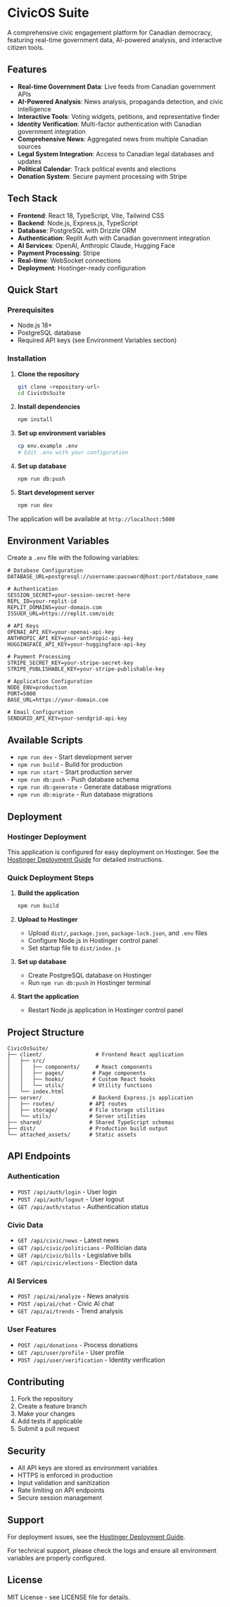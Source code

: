 # CivicOS Suite

A comprehensive civic engagement platform for Canadian democracy, featuring real-time government data, AI-powered analysis, and interactive citizen tools.

## Features

- **Real-time Government Data**: Live feeds from Canadian government APIs
- **AI-Powered Analysis**: News analysis, propaganda detection, and civic intelligence
- **Interactive Tools**: Voting widgets, petitions, and representative finder
- **Identity Verification**: Multi-factor authentication with Canadian government integration
- **Comprehensive News**: Aggregated news from multiple Canadian sources
- **Legal System Integration**: Access to Canadian legal databases and updates
- **Political Calendar**: Track political events and elections
- **Donation System**: Secure payment processing with Stripe

## Tech Stack

- **Frontend**: React 18, TypeScript, Vite, Tailwind CSS
- **Backend**: Node.js, Express.js, TypeScript
- **Database**: PostgreSQL with Drizzle ORM
- **Authentication**: Replit Auth with Canadian government integration
- **AI Services**: OpenAI, Anthropic Claude, Hugging Face
- **Payment Processing**: Stripe
- **Real-time**: WebSocket connections
- **Deployment**: Hostinger-ready configuration

## Quick Start

### Prerequisites

- Node.js 18+ 
- PostgreSQL database
- Required API keys (see Environment Variables section)

### Installation

1. **Clone the repository**
   ```bash
   git clone <repository-url>
   cd CivicOsSuite
   ```

2. **Install dependencies**
   ```bash
   npm install
   ```

3. **Set up environment variables**
   ```bash
   cp env.example .env
   # Edit .env with your configuration
   ```

4. **Set up database**
   ```bash
   npm run db:push
   ```

5. **Start development server**
   ```bash
   npm run dev
   ```

The application will be available at `http://localhost:5000`

## Environment Variables

Create a `.env` file with the following variables:

```env
# Database Configuration
DATABASE_URL=postgresql://username:password@host:port/database_name

# Authentication
SESSION_SECRET=your-session-secret-here
REPL_ID=your-replit-id
REPLIT_DOMAINS=your-domain.com
ISSUER_URL=https://replit.com/oidc

# API Keys
OPENAI_API_KEY=your-openai-api-key
ANTHROPIC_API_KEY=your-anthropic-api-key
HUGGINGFACE_API_KEY=your-huggingface-api-key

# Payment Processing
STRIPE_SECRET_KEY=your-stripe-secret-key
STRIPE_PUBLISHABLE_KEY=your-stripe-publishable-key

# Application Configuration
NODE_ENV=production
PORT=5000
BASE_URL=https://your-domain.com

# Email Configuration
SENDGRID_API_KEY=your-sendgrid-api-key
```

## Available Scripts

- `npm run dev` - Start development server
- `npm run build` - Build for production
- `npm run start` - Start production server
- `npm run db:push` - Push database schema
- `npm run db:generate` - Generate database migrations
- `npm run db:migrate` - Run database migrations

## Deployment

### Hostinger Deployment

This application is configured for easy deployment on Hostinger. See the [Hostinger Deployment Guide](hostinger-deployment.md) for detailed instructions.

### Quick Deployment Steps

1. **Build the application**
   ```bash
   npm run build
   ```

2. **Upload to Hostinger**
   - Upload `dist/`, `package.json`, `package-lock.json`, and `.env` files
   - Configure Node.js in Hostinger control panel
   - Set startup file to `dist/index.js`

3. **Set up database**
   - Create PostgreSQL database on Hostinger
   - Run `npm run db:push` in Hostinger terminal

4. **Start the application**
   - Restart Node.js application in Hostinger control panel

## Project Structure

```
CivicOsSuite/
├── client/                 # Frontend React application
│   ├── src/
│   │   ├── components/     # React components
│   │   ├── pages/         # Page components
│   │   ├── hooks/         # Custom React hooks
│   │   └── utils/         # Utility functions
│   └── index.html
├── server/                # Backend Express.js application
│   ├── routes/           # API routes
│   ├── storage/          # File storage utilities
│   └── utils/            # Server utilities
├── shared/               # Shared TypeScript schemas
├── dist/                 # Production build output
└── attached_assets/      # Static assets
```

## API Endpoints

### Authentication
- `POST /api/auth/login` - User login
- `POST /api/auth/logout` - User logout
- `GET /api/auth/status` - Authentication status

### Civic Data
- `GET /api/civic/news` - Latest news
- `GET /api/civic/politicians` - Politician data
- `GET /api/civic/bills` - Legislative bills
- `GET /api/civic/elections` - Election data

### AI Services
- `POST /api/ai/analyze` - News analysis
- `POST /api/ai/chat` - Civic AI chat
- `GET /api/ai/trends` - Trend analysis

### User Features
- `POST /api/donations` - Process donations
- `GET /api/user/profile` - User profile
- `POST /api/user/verification` - Identity verification

## Contributing

1. Fork the repository
2. Create a feature branch
3. Make your changes
4. Add tests if applicable
5. Submit a pull request

## Security

- All API keys are stored as environment variables
- HTTPS is enforced in production
- Input validation and sanitization
- Rate limiting on API endpoints
- Secure session management

## Support

For deployment issues, see the [Hostinger Deployment Guide](hostinger-deployment.md).

For technical support, please check the logs and ensure all environment variables are properly configured.

## License

MIT License - see LICENSE file for details.